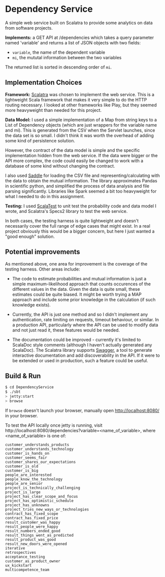 # Dependency Service #

A simple web service built on Scalatra to provide some analytics on data from software projects.

**Implements:** a GET API at /dependencies which takes a query parameter named 'variable' and returns a list of JSON objects with two fields:
* `variable`, the name of the dependent variable
* `mi`, the mututal information between the two variables

The returned list is sorted in descending order of `mi`. 

## Implementation Choices ##
**Framework:** [Scalatra](http://www.scalatra.org/) was chosen to implement the web service. This is a lightweight Scala framework that makes it very simple to do the HTTP routing necessary. I looked at other frameworks like Play, but they seemed more heavyweight than needed for this project.

**Data Model:** I used a simple implementation of a Map from string keys to a List of Dependency objects (which are just wrappers for the variable name and mi). This is generated from the CSV when the Servlet launches, since the data set is so small. I didn't think it was worth the overhead of adding some kind of persistence solution.

However, the contract of the data model is simple and the specific implementation hidden from the web service. If the data were bigger or the API more complex, the code could easily be changed to work with a database of some kind without changing the contract. 

I also used [Saddle](https://saddle.github.io/) for loading the CSV file and representing/calculating with the data to obtain the mutual information. The library approximates Pandas in scientific python, and simplified the process of data analysis and file parsing significantly. Libraries like Spark seemed a bit too heavyweight for what I needed to do in this assignment.

**Testing:** I used [ScalaTest](http://www.scalatest.org/) to unit test the probability code and data model I wrote, and Scalatra's Specs2 library to test the web service. 

In both cases, the testing harness is quite lightweight and doesn't necessarily cover the full range of edge cases that might exist. In a real project obviously this would be a bigger concern, but here I just wanted a "good enough" solution.

## Potential improvements ##

As mentioned above, one area for improvement is the coverage of the testing harness. Other areas include:

* The code to estimate probabilities and mutual information is just a simple maximum-likelihood approach that counts occurences of the different values in the data. Given the data is quite small, these estimates could be quite biased. It might be worth trying a MAP approach and include some prior knowledge in the calculation (if such knowledge exists).

* Currently, the API is just one method and so I didn't implement any authentication, rate limiting on requests, timeout behaviour, or similar. In a production API, particularly where the API can be used to modify data and not just read it, these features would be needed. 

* The documentation could be improved - currently it's limited to ScalaDoc style comments (although I haven't actually generated any ScalaDoc). The Scalatra library supports [Swagger](http://swagger.io/), a tool to generate interactive documentation and add discoverability in the API. If it were to be extended or used in production, such a feature could be useful.

## Build & Run ##

```sh
$ cd DependencyService
$ ./sbt
> jetty:start
> browse
```

If `browse` doesn't launch your browser, manually open [http://localhost:8080/](http://localhost:8080/) in your browser.

To test the API locally once jetty is running, visit http://localhost:8080/dependencies?variable=<name_of_variable>, where <name_of_variable> is one of: 

```
customer_understands_products
customer_understands_technology
customer_is_hands_on
customer_seems_fair
customer_shares_our_expectations
customer_is_old
customer_is_big
people_are_interested
people_know_the_technology
people_are_senior
project_is_technically_challenging
project_is_large
project_has_clear_scope_and_focus
project_has_optimistic_schedule
project_has_unknowns
project_tries_new_ways_or_technologies
contract_has_fixed_scope
contract_has_fixed_price
result_customer_was_happy
result_people_were_happy
result_numbers_ended_good
result_things_went_as_predicted
result_product_was_good
result_new_doors_were_opened
iterative
retrospectives
acceptance_testing
customer_as_product_owner
ux_kickstart
multicompetence_team
```